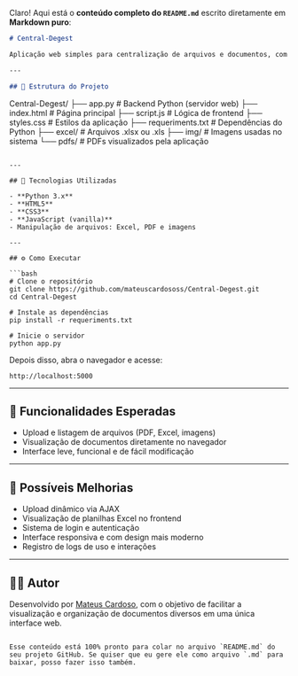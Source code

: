 Claro! Aqui está o **conteúdo completo do `README.md`** escrito diretamente em **Markdown puro**:

```markdown
# Central-Degest

Aplicação web simples para centralização de arquivos e documentos, com frontend em HTML, CSS e JavaScript, e backend em Python. Ideal para visualizar PDFs, imagens e planilhas Excel em um único ambiente acessível via navegador.

---

## 📁 Estrutura do Projeto

```

Central-Degest/
├── app.py                  # Backend Python (servidor web)
├── index.html              # Página principal
├── script.js               # Lógica de frontend
├── styles.css              # Estilos da aplicação
├── requeriments.txt        # Dependências do Python
├── excel/                  # Arquivos .xlsx ou .xls
├── img/                    # Imagens usadas no sistema
└── pdfs/                   # PDFs visualizados pela aplicação

````

---

## 🚀 Tecnologias Utilizadas

- **Python 3.x**
- **HTML5**
- **CSS3**
- **JavaScript (vanilla)**
- Manipulação de arquivos: Excel, PDF e imagens

---

## ⚙️ Como Executar

```bash
# Clone o repositório
git clone https://github.com/mateuscardososs/Central-Degest.git
cd Central-Degest

# Instale as dependências
pip install -r requeriments.txt

# Inicie o servidor
python app.py
````

Depois disso, abra o navegador e acesse:

```
http://localhost:5000
```

---

## 📝 Funcionalidades Esperadas

* Upload e listagem de arquivos (PDF, Excel, imagens)
* Visualização de documentos diretamente no navegador
* Interface leve, funcional e de fácil modificação

---

## 🔧 Possíveis Melhorias

* Upload dinâmico via AJAX
* Visualização de planilhas Excel no frontend
* Sistema de login e autenticação
* Interface responsiva e com design mais moderno
* Registro de logs de uso e interações

---

## 👨‍💻 Autor

Desenvolvido por [Mateus Cardoso](https://github.com/mateuscardososs), com o objetivo de facilitar a visualização e organização de documentos diversos em uma única interface web.

```

Esse conteúdo está 100% pronto para colar no arquivo `README.md` do seu projeto GitHub. Se quiser que eu gere ele como arquivo `.md` para baixar, posso fazer isso também.
```
